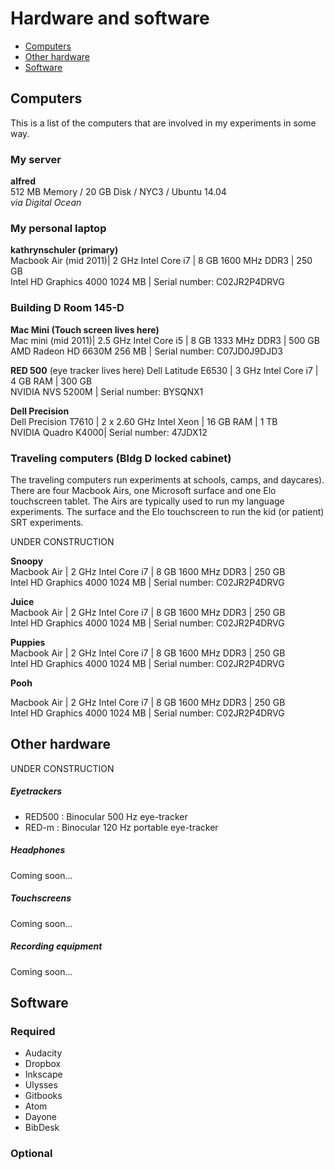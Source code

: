 # Hardware and software
- [Computers](#computers)
- [Other hardware](#other-hardware)
- [Software](#software)


## Computers
This is a list of the computers that are involved in my experiments in some way.

### My server
**alfred**  
512 MB Memory / 20 GB Disk / NYC3 / Ubuntu 14.04   
*via Digital Ocean*

### My personal laptop
**kathrynschuler (primary)**   
Macbook Air (mid 2011)| 2 GHz Intel Core i7 | 8 GB 1600 MHz DDR3  | 250 GB  
Intel HD Graphics 4000 1024 MB | Serial number: C02JR2P4DRVG  

### Building D Room 145-D
**Mac Mini (Touch screen lives here)**   
Mac mini (mid 2011)| 2.5 GHz Intel Core i5 | 8 GB 1333 MHz DDR3 | 500 GB  
AMD Radeon HD 6630M 256 MB | Serial number: C07JD0J9DJD3  

**RED 500**   (eye tracker lives here)
Dell Latitude E6530 | 3 GHz Intel Core i7 | 4 GB RAM | 300 GB  
NVIDIA NVS 5200M | Serial number: BYSQNX1

**Dell Precision**   
Dell Precision T7610 | 2 x 2.60 GHz Intel Xeon | 16 GB RAM | 1 TB  
NVIDIA Quadro K4000| Serial number: 47JDX12

### Traveling computers (Bldg D locked cabinet)

The traveling computers run experiments at schools, camps, and daycares). There are four Macbook Airs, one Microsoft surface and one Elo touchscreen tablet.  The Airs are typically used to run my language experiments.  The surface and the Elo touchscreen to run the kid (or patient) SRT experiments.

UNDER CONSTRUCTION

**Snoopy**   
Macbook Air | 2 GHz Intel Core i7 | 8 GB 1600 MHz DDR3 | 250 GB  
Intel HD Graphics 4000 1024 MB | Serial number: C02JR2P4DRVG

**Juice**   
Macbook Air | 2 GHz Intel Core i7 | 8 GB 1600 MHz DDR3 | 250 GB  
Intel HD Graphics 4000 1024 MB | Serial number: C02JR2P4DRVG

**Puppies**   
Macbook Air | 2 GHz Intel Core i7 | 8 GB 1600 MHz DDR3 | 250 GB  
Intel HD Graphics 4000 1024 MB | Serial number: C02JR2P4DRVG

**Pooh**   

Macbook Air | 2 GHz Intel Core i7 | 8 GB 1600 MHz DDR3 | 250 GB  
Intel HD Graphics 4000 1024 MB | Serial number: C02JR2P4DRVG
## Other hardware
UNDER CONSTRUCTION

##### Eyetrackers
- RED500 : Binocular 500 Hz eye-tracker
- RED-m : Binocular 120 Hz portable eye-tracker

##### Headphones
Coming soon...

##### Touchscreens
Coming soon...

##### Recording equipment
Coming soon...
## Software
### Required

- Audacity
- Dropbox
- Inkscape
- Ulysses
- Gitbooks
- Atom
- Dayone
- BibDesk

### Optional
